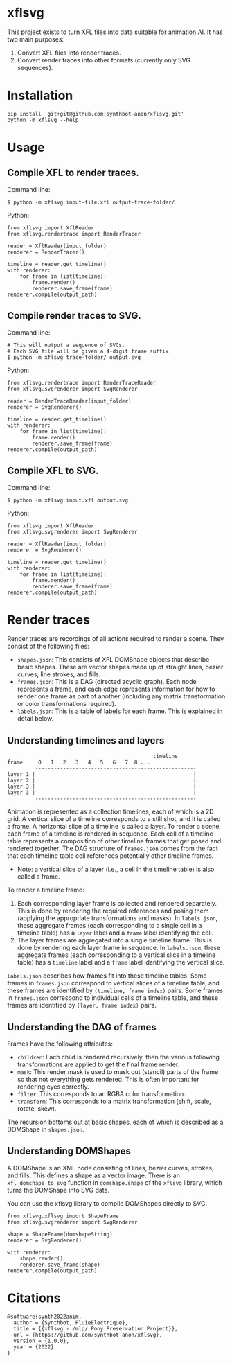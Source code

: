 # xflsvg
This project exists to turn XFL files into data suitable for animation AI. It has two main purposes:

1. Convert XFL files into render traces.
2. Convert render traces into other formats (currently only SVG sequences).

# Installation
```
pip install 'git+git@github.com:synthbot-anon/xflsvg.git'
python -m xflsvg --help
```

# Usage

## Compile XFL to render traces.

Command line:

```
$ python -m xflsvg input-file.xfl output-trace-folder/
```

Python:

```
from xflsvg import XflReader
from xflsvg.rendertrace import RenderTracer

reader = XflReader(input_folder)
renderer = RenderTracer()

timeline = reader.get_timeline()
with renderer:
    for frame in list(timeline):
        frame.render()
        renderer.save_frame(frame)
renderer.compile(output_path)
```

## Compile render traces to SVG.

Command line:

```
# This will output a sequence of SVGs.
# Each SVG file will be given a 4-digit frame suffix.
$ python -m xflsvg trace-folder/ output.svg
```

Python:

```
from xflsvg.rendertrace import RenderTraceReader
from xflsvg.svgrenderer import SvgRenderer

reader = RenderTraceReader(input_folder)
renderer = SvgRenderer()

timeline = reader.get_timeline()
with renderer:
    for frame in list(timeline):
        frame.render()
        renderer.save_frame(frame)
renderer.compile(output_path)
```

## Compile XFL to SVG.

Command line:

```
$ python -m xflsvg input.xfl output.svg
```

Python:

```
from xflsvg import XflReader
from xflsvg.svgrenderer import SvgRenderer

reader = XflReader(input_folder)
renderer = SvgRenderer()

timeline = reader.get_timeline()
with renderer:
    for frame in list(timeline):
        frame.render()
        renderer.save_frame(frame)
renderer.compile(output_path)
```


# Render traces
Render traces are recordings of all actions required to render a scene. They consist of the following files:
* `shapes.json`: This consists of XFL DOMShape objects that describe basic shapes. These are vector shapes made up of straight lines, bezier curves, line strokes, and fills.
* `frames.json`: This is a DAG (directed acyclic graph). Each node represents a frame, and each edge represents information for how to render one frame as part of another (including any matrix transformation or color transformations required).
* `labels.json`: This is a table of labels for each frame. This is explained in detail below.

## Understanding timelines and layers

```
                                               timeline
frame     0   1   2   3   4   5   6   7  8 ...
         ----------------------------------------------------
layer 1 |                                                   |
layer 2 |                                                   |
layer 3 |                                                   |
layer 3 |                                                   |
         ----------------------------------------------------
```

Animation is represented as a collection timelines, each of which is a 2D grid. A vertical slice of a timeline corresponds to a still shot, and it is called a frame. A horizontal slice of a timeline is called a layer. To render a scene, each frame of a timeline is rendered in sequence. Each cell of a timeline table represents a composition of other timeline frames that get posed and rendered together. The DAG structure of `frames.json` comes from the fact that each timeline table cell references potentially other timeline frames.
* Note: a vertical slice of a layer (i.e., a cell in the timeline table) is also called a frame.

To render a timeline frame:
1. Each corresponding layer frame is collected and rendered separately. This is done by rendering the required references and posing them (applying the appropriate transformations and masks). In `labels.json`, these aggregate frames (each corresponding to a single cell in a timeline table) has a `layer` label and a `frame` label identifying the cell.
2. The layer frames are aggregated into a single timeline frame. This is done by rendering each layer frame in sequence. In `labels.json`, these aggregate frames (each corresponding to a vertical slice in a timeline table) has a `timeline` label and a `frame` label identifying the vertical slice.

`labels.json` describes how frames fit into these timeline tables. Some frames in `frames.json` correspond to vertical slices of a timeline table, and these frames are identified by `(timeline, frame index)` pairs. Some frames in `frames.json` correspond to individual cells of a timeline table, and these frames are identified by `(layer, frame index)` pairs.

## Understanding the DAG of frames
Frames have the following attributes:
* `children`: Each child is rendered recursively, then the various following transformations are applied to get the final frame render.
* `mask`: This render mask is used to mask out (stencil) parts of the frame so that not everything gets rendered. This is often important for rendering eyes correctly.
* `filter`: This corresponds to an RGBA color transformation.
* `transform`: This corresponds to a matrix transformation (shift, scale, rotate, skew).

The recursion bottoms out at basic shapes, each of which is described as a DOMShape in `shapes.json`.

## Understanding DOMShapes
A DOMShape is an XML node consisting of lines, bezier curves, strokes, and fills. This defines a shape as a vector image. There is an `xfl_domshape_to_svg` function in `domshape.shape` of the `xflsvg` library, which turns the DOMShape into SVG data.

You can use the xflsvg library to compile DOMShapes directly to SVG.
```
from xflsvg.xflsvg import ShapeFrame
from xflsvg.svgrenderer import SvgRenderer

shape = ShapeFrame(domshapeString)
renderer = SvgRenderer()

with renderer:
    shape.render()
    renderer.save_frame(shape)
renderer.compile(output_path)
```

# Citations
~~~
@software{synth2022anim,
  author = {Synthbot, PluieElectrique},
  title = {{xflsvg - /mlp/ Pony Preservation Project}},
  url = {https://github.com/synthbot-anon/xflsvg},
  version = {1.0.0},
  year = {2022}
}
~~~
